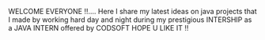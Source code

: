 WELCOME EVERYONE !!....
Here I share my latest ideas on java projects that I made by working hard day and night during my prestigious INTERSHIP as a JAVA INTERN offered by CODSOFT 
HOPE U LIKE IT !!
